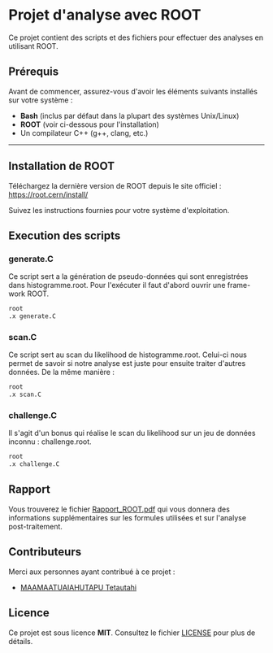 # Projet d'analyse avec ROOT

Ce projet contient des scripts et des fichiers pour effectuer des analyses en utilisant ROOT.

## Prérequis

Avant de commencer, assurez-vous d'avoir les éléments suivants installés sur votre système :
- **Bash** (inclus par défaut dans la plupart des systèmes Unix/Linux)
- **ROOT** (voir ci-dessous pour l'installation)
- Un compilateur C++ (g++, clang, etc.)

---

## Installation de ROOT

Téléchargez la dernière version de ROOT depuis le site officiel :
https://root.cern/install/

Suivez les instructions fournies pour votre système d'exploitation.

## Execution des scripts

### generate.C

Ce script sert a la génération de pseudo-données qui sont enregistrées dans histogramme.root.
Pour l'exécuter il faut d'abord ouvrir une frame-work ROOT.

```bash
root
.x generate.C
```

### scan.C

Ce script sert au scan du likelihood de histogramme.root.
Celui-ci nous permet de savoir si notre analyse est juste pour ensuite traiter d'autres données.
De la même manière :

```bash
root
.x scan.C
```

### challenge.C

Il s'agit d'un bonus qui réalise le scan du likelihood sur un jeu de données inconnu : challenge.root.

```bash
root
.x challenge.C
```

## Rapport

Vous trouverez le fichier [Rapport_ROOT.pdf](Rapport_ROOT.pdf) qui vous donnera des informations supplémentaires sur les formules utilisées et sur l'analyse post-traitement.

## Contributeurs

Merci aux personnes ayant contribué à ce projet :  
- [MAAMAATUAIAHUTAPU Tetautahi](https://github.com/tmaamaatua)

## Licence

Ce projet est sous licence **MIT**. Consultez le fichier [LICENSE](LICENSE) pour plus de détails.

